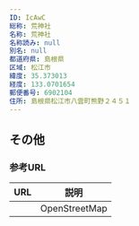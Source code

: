 ```yaml
---
ID: IcAwC
総称: 荒神社
名称: 荒神社
名称読み: null
別名: null
都道府県: 島根県
区域: 松江市
緯度: 35.373013
経度: 133.0701654
郵便番号: 6902104
住所: 島根県松江市八雲町熊野２４５１
---
```


## その他

### 参考URL

| URL | 説明          |
| --- | ------------- |
|     | OpenStreetMap |

